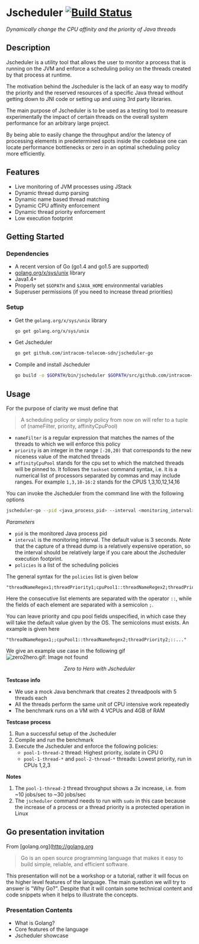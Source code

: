 
# Jscheduler [![Build Status](https://travis-ci.org/intracom-telecom-sdn/jscheduler-go.svg?branch=master)](https://travis-ci.org/intracom-telecom-sdn/jscheduler-go)

*Dynamically change the CPU affinity and the priority of Java threads*

## Description

Jscheduler is a utility tool that allows the user to monitor a process that is running on the JVM and enforce a scheduling policy on the threads created by that process at runtime. 

The motivation behind the Jscheduler is the lack of an easy way to modify the priority and the reserved resources of a specific Java thread without getting down to JNI code or setting up and using 3rd party libraries. 

The main purpose of Jscheduler is to be used as a testing tool to measure experimentally the impact of certain threads on the overall system performance for an arbitrary large project. 

By being able to easily change the throughput and/or the latency of processing elements in predetermined spots inside the codebase one can locate performance bottlenecks or zero in an optimal scheduling policy more efficiently. 


## Features

- Live monitoring of JVM processes using JStack
- Dynamic thread dump parsing
- Dynamic name based thread matching
- Dynamic CPU affinity enforcement
- Dynamic thread priority enforcement
- Low execution footprint 

## Getting Started

### Dependencies
- A recent version of Go (go1.4 and go1.5 are supported)
- [golang.org/x/sys/unix](https://godoc.org/golang.org/x/sys/unix) library
- Java1.4+
- Properly set `$GOPATH` and `$JAVA_HOME` environmental variables
- Superuser permissions (if you need to increase thread priorities)

### Setup

- Get the `golang.org/x/sys/unix` library
  ```bash
  go get golang.org/x/sys/unix
  ```
- Get Jscheduler
  ```bash
  go get github.com/intracom-telecom-sdn/jscheduler-go
  ```
- Compile and install Jscheduler
  ```bash
  go build -o $GOPATH/bin/jscheduler $GOPATH/src/github.com/intracom-telecom-sdn/jscheduler-go/jscheduler.go
  ```

## Usage

For the purpose of clarity we must define that
> A scheduling policy or simply policy from now on will refer to a tuple of (nameFilter,  priority, affinityCpuPool)
  - `nameFilter` is a regular expression that matches the names of the threads to which we will enforce this policy
  - `priority` is an integer in the range `[-20,20)` that corresponds to the new niceness value of the matched threads
  - `affinityCpuPool` stands for the cpu set to which the matched threads will be pinned to. It follows the `taskset` command syntax, i.e. it is a numerical list of processors separated by commas and may include ranges. For example `1,3,10-16:2` stands for the CPUS 1,3,10,12,14,16 
  
  
You can invoke the Jscheduler from the command line with the following options

```bash
jscheduler-go --pid <java_process_pid> --interval <monitoring_interval> --policies <thread_policy_list>
```

_Parameters_

- `pid` is the monitored Java process pid
- `interval` is the monitoring interval. The default value is 3 seconds. _Note_ that the capture of a thread dump is a relatively expensive operation, so the interval should be relatively large if you care about the Jscheduler execution footprint.
- `policies` is a list of the scheduling policies


The general syntax for the `policies` list is given below

```
"threadNameRegex1;threadPriority1;cpuPool1::threadNameRegex2;threadPriority2;cpuPool2::..."
```

Here the consecutive list elements are separated with the operator `::`, while the fields of each element are separated with a semicolon `;`.

You can leave priority and cpu pool fields unspecified, in which case they will take the default value given by the OS. The semicolons must exists. An example is given here

```
"threadNameRegex1;;cpuPool1::threadNameRegex2;threadPriority2;::..."
```



We give an example use case in the following gif
![zero2hero.gif: Image not found](https://raw.githubusercontent.com/intracom-telecom-sdn/jscheduler-go/master/figs/zero2hero.gif) 
*<p align="center">Zero to Hero with Jscheduler</p>*

**Testcase info**
- We use a mock Java benchmark that creates 2 threadpools with 5 threads each
- All the threads perform the same unit of CPU intensive work repeatedly
- The benchmark runs on a VM with 4 VCPUs and 4GB of RAM

**Testcase process**  
1. Run a successful setup of the Jscheduler  
2. Compile and run the benchmark  
3. Execute the Jscheduler and enforce the following policies:  
   - `pool-1-thread-2` thread: Highest priority, isolate in CPU 0  
   - `pool-1-thread-*` and `pool-2-thread-*` threads: Lowest priority, run in CPUs 1,2,3  

**Notes**  
1. The `pool-1-thread-2` thread throughput shows a _3x_ increase, i.e. from ~10 jobs/sec to ~30 jobs/sec  
2. The `jscheduler` command needs to run with `sudo` in this case because the increase of a process or a thread priority is a protected operation in Linux



## Go presentation invitation

From [golang.org](http://golang.org

> Go is an open source programming language that makes it easy to build simple, reliable, and efficient software.

This presentation will not be a workshop or a tutorial, rather it will focus on the higher level features of the language. The main question we will try to answer is "Why Go?". Despite that it will contain some technical content and code snippets when it helps to illustrate the concepts.

### Presentation Contents
- What is Golang?
- Core features of the language
- Jscheduler showcase


